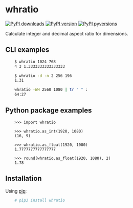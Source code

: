 # whratio

[![PyPI downloads](http://pepy.tech/badge/whratio)](https://pepy.tech/project/whratio)
[![PyPI version](https://img.shields.io/pypi/v/whratio.svg)](https://pypi.python.org/pypi/whratio)
[![PyPI pyversions](https://img.shields.io/pypi/pyversions/whratio.svg)](https://pypi.python.org/pypi/whratio)

Calculate integer and decimal aspect ratio for dimensions.

## CLI examples

```sh
    $ whratio 1024 768
    4 3 1.3333333333333333
```

```sh
    $ whratio -d -n 2 256 196
    1.31
```

```sh
    whratio -WH 2560 1080 | tr " " :
    64:27
```

## Python package examples

```python3
    >>> import whratio

    >>> whratio.as_int(1920, 1080)
    (16, 9)

    >>> whratio.as_float(1920, 1080)
    1.7777777777777777

    >>> round(whratio.as_float(1920, 1080), 2)
    1.78
```

## Installation

Using [pip](https://pip.pypa.io/en/stable/installing/):

```sh
    # pip3 install whratio
```
